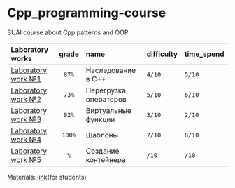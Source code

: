 # Cpp_programming-course

SUAI course about Cpp patterns and OOP

| Laboratory works                                                                         | grade | name                  | difficulty  | time_spend  | 
|:-----------------------------------------------------------------------------------------|:-----:|:----------------------|:------------|:------------|
| [Laboratory work №1](https://github.com/gr1shan1a/Cpp_programming-course/tree/main/lab1) |  `87%`  | Наследование в C++    | `4/10`      | `5/10`      |
| [Laboratory work №2](https://github.com/gr1shan1a/Cpp_programming-course/tree/main/lab2) |  `73%`  | Перегрузка операторов | `5/10`      | `6/10`      |
| [Laboratory work №3](https://github.com/gr1shan1a/Cpp_programming-course/tree/main/lab3) |  `92%`  | Виртуальные функции   | `3/10`      | `2/10`      |
| [Laboratory work №4](https://github.com/gr1shan1a/Cpp_programming-course/tree/main/lab4) | `100%`  | Шаблоны               | `7/10`      | `8/10`      |
| [Laboratory work №5](https://github.com/gr1shan1a/Cpp_programming-course/tree/main/lab5) |   `%`   | Создание контейнера   | `/10`       | `/10`       |

Materials: [link](https://pro.guap.ru/inside/student/materials/d5a46fdff874ecd09999f209598f8e8e/download)(for students)

